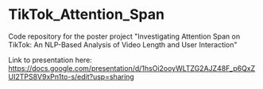 # TikTok_Attention_Span

Code repository for the poster project "Investigating Attention Span on TikTok: An NLP-Based Analysis of Video Length and User Interaction"

Link to presentation here: https://docs.google.com/presentation/d/1hsOi2ooyWLTZG2AJZ48F_p6QxZUI2TPS8V9xPn1to-s/edit?usp=sharing
